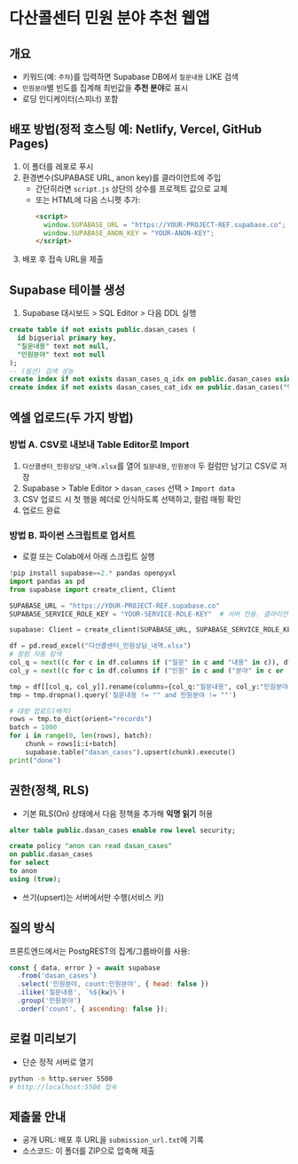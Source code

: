 # 다산콜센터 민원 분야 추천 웹앱

## 개요
- 키워드(예: `주차`)를 입력하면 Supabase DB에서 `질문내용` LIKE 검색
- `민원분야`별 빈도를 집계해 최빈값을 **추천 분야**로 표시
- 로딩 인디케이터(스피너) 포함

## 배포 방법(정적 호스팅 예: Netlify, Vercel, GitHub Pages)
1. 이 폴더를 레포로 푸시
2. 환경변수(SUPABASE URL, anon key)를 클라이언트에 주입
   - 간단히라면 `script.js` 상단의 상수를 프로젝트 값으로 교체
   - 또는 HTML에 다음 스니펫 추가:
     ```html
     <script>
       window.SUPABASE_URL = "https://YOUR-PROJECT-REF.supabase.co";
       window.SUPABASE_ANON_KEY = "YOUR-ANON-KEY";
     </script>
     ```
3. 배포 후 접속 URL을 제출

## Supabase 테이블 생성
1. Supabase 대시보드 > SQL Editor > 다음 DDL 실행
```sql
create table if not exists public.dasan_cases (
  id bigserial primary key,
  "질문내용" text not null,
  "민원분야" text not null
);
-- (옵션) 검색 성능
create index if not exists dasan_cases_q_idx on public.dasan_cases using gin (to_tsvector('simple', "질문내용"));
create index if not exists dasan_cases_cat_idx on public.dasan_cases("민원분야");
```

## 엑셀 업로드(두 가지 방법)
### 방법 A. CSV로 내보내 Table Editor로 Import
1. `다산콜센터_민원상담_내역.xlsx`를 열어 `질문내용`, `민원분야` 두 컬럼만 남기고 CSV로 저장
2. Supabase > Table Editor > `dasan_cases` 선택 > `Import data`
3. CSV 업로드 시 첫 행을 헤더로 인식하도록 선택하고, 컬럼 매핑 확인
4. 업로드 완료

### 방법 B. 파이썬 스크립트로 업서트
- 로컬 또는 Colab에서 아래 스크립트 실행
```python
!pip install supabase==2.* pandas openpyxl
import pandas as pd
from supabase import create_client, Client

SUPABASE_URL = "https://YOUR-PROJECT-REF.supabase.co"
SUPABASE_SERVICE_ROLE_KEY = "YOUR-SERVICE-ROLE-KEY"  # 서버 전용. 클라이언트에 노출 금지

supabase: Client = create_client(SUPABASE_URL, SUPABASE_SERVICE_ROLE_KEY)

df = pd.read_excel("다산콜센터_민원상담_내역.xlsx")
# 컬럼 자동 탐색
col_q = next((c for c in df.columns if ("질문" in c and "내용" in c)), df.columns[0])
col_y = next((c for c in df.columns if ("민원" in c and ("분야" in c or "유형" in c or "카테고리" in c))), df.columns[1])

tmp = df[[col_q, col_y]].rename(columns={col_q:"질문내용", col_y:"민원분야"})
tmp = tmp.dropna().query('질문내용 != "" and 민원분야 != ""')

# 대량 업로드(배치)
rows = tmp.to_dict(orient="records")
batch = 1000
for i in range(0, len(rows), batch):
    chunk = rows[i:i+batch]
    supabase.table("dasan_cases").upsert(chunk).execute()
print("done")
```

## 권한(정책, RLS)
- 기본 RLS(On) 상태에서 다음 정책을 추가해 **익명 읽기** 허용
```sql
alter table public.dasan_cases enable row level security;

create policy "anon can read dasan_cases"
on public.dasan_cases
for select
to anon
using (true);
```
- 쓰기(upsert)는 서버에서만 수행(서비스 키)

## 질의 방식
프론트엔드에서는 PostgREST의 집계/그룹바이를 사용:
```js
const { data, error } = await supabase
  .from('dasan_cases')
  .select('민원분야, count:민원분야', { head: false })
  .ilike('질문내용', `%${kw}%`)
  .group('민원분야')
  .order('count', { ascending: false });
```

## 로컬 미리보기
- 단순 정적 서버로 열기
```bash
python -m http.server 5500
# http://localhost:5500 접속
```

## 제출물 안내
- 공개 URL: 배포 후 URL을 `submission_url.txt`에 기록
- 소스코드: 이 폴더를 ZIP으로 압축해 제출
